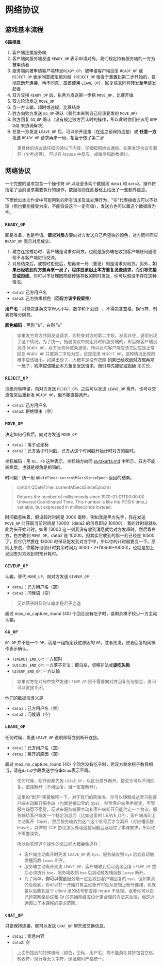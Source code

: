 # 网络协议

## 游戏基本流程

**6路棋盘**

1. 客户端连接服务端
2. 客户端向服务端发送 `READY_OP` 表示申请对局，我们规定持有服务端的一方为被申请者
3. 服务端向被申请客户端转发`READY_OP`，被申请客户端回复 `READY_OP` 或 `REJECT_OP` 表示同意或拒绝对局（`REJECT_OP` 相当于重置到第二步开始前，要彻底断开连接，再不同意，应该使用 `LEAVE_OP`），回复信息同样转发至申请发起者
4. 双方交换 `READY_OP` 后，执黑方发送第一步棋 `MOVE_OP`，比赛开始
5. 双方轮流发送 `MOVE_OP`
6. 当一方认输、超时或违规，比赛结束
7. 胜方向败方发送 `GG_OP` 确认（替代本来到自己应该要发的 `MOVE_OP`）
8. 败方回复 `GG_OP` 确认（没有规定败方否认时的操作，所以此时你们应该用 `聊天功能` 来协调解决）
9. 任意一方发送 `LEAVE_OP` 后，可以断开连接（在这之前保持连接）或 **任意一方**发送 `READY_OP` 请求再来一局，相当于做了第二步

> 更具体的协议请仔细阅读以下内容，仔细按照协议通信。如果发现协议有漏洞（少考虑等），可以在 Issues 中反应，或微信和助教探讨。

## 网络协议

一个完整的请求包含一个操作符 `OP` 以及至多两个数据段 `data1` 和 `data2`。操作符指定了当前请求需要执行的操作，数据段则在此基础上给出了一些额外信息。

下面给出本次作业中可能用到的所有请求及其处理行为，"空"代表接收方可以不处理（但也要能接受为空，不能假设这个一定有值），发送方也可以置这个数据段为空。

### `READY_OP`

即是准备，也是申请。**请求对局方**要向对方发送自己希望执的颜色，对方同样回应 `READY_OP` 表示对局成立。

1. 建立连接成功时，客户端是请求对局方，也就是服务端在收到客户端任何通信前不与客户端进行交流。
2. 对局结束后，或暂时拒绝后，想再来一局（重发）的是请求对局方。另外，**如果已经收到对方想再来一局了，程序应该阻止本方重复发送请求，而引导先接受或拒绝**。你可以不处理因网络传输导致的同时发送，你可以假设不存在这种情况。

- `data1`: 己方用户名
- `data2`: 己方执棋颜色（**回应方该字段留空**）

**用户名**：只能包含英文字母大小写、数字和下划线 `_`，不得包含空格、换行符、制表符等分隔符。

**颜色编码**：黑则 "`b`"，白则 "`w`"

> 如果发生双方共同发送请求，即检查对方的第二字段，发现非空，说明出现了这个情况。为了统一，拓展协议中规定此时听服务端的，即当做客户端没发过 `READY_OP`，双方无视掉这条通信，所以此时客户端应该先回应是正常回复 `READY_OP` 并置第二字段为空，还是拒绝 `REJECT_OP`。这种情况出现的概率应该极小，如果出现了，大概率是没有按照 **如果已经收到对方想再来一局了，程序应该阻止本方重复发送请求，而引导先接受或拒绝** 来实现。

### `REJECT_OP`

拒绝对局申请，向对方发送 `REJECT_OP`。之后可以发送 `LEAVE_OP` 离开，也可以交流信息后重新发 `READY_OP`，但不能直接离开。

- `data1`: 己方用户名
- `data2`: 拒绝理由（空）

### `MOVE_OP`

决定如何行棋后，向对方发送 `MOVE_OP`

- `data1`：落子点坐标
- `data2`：己方落子时间戳，己方从这个时间戳开始计时对方的超时。

坐标编码：用 `A1`，`F6` 这种表示，坐标轴方向同 [surakarta.md](../../guidance/surakarta/surakarta.md) 中所示，双方不旋转棋盘，也就是视角是相同的。

时间戳：统一用 `QDateTime::currentMSecsSinceEpoch` 返回的结果。

> qint64 QDateTime::currentMSecsSinceEpoch()
> 
> Returns the number of milliseconds since 1970-01-01T00:00:00 Universal Coordinated Time. This number is like the POSIX time_t variable, but expressed in milliseconds instead.

时间戳意味着，假设超时时间是 3000 毫秒，例如我是黑方先手，我在发送 `MOVE_OP` 时获取当前时间是 10000（data2 的信息即设 10000），我的计时器就以此为头开始计时，如果 13000 这一刻我没有收到消息就给对方发超时。然后看白方，白方收到 `MOVE_OP`，data2 是 10000，但其实它收到的那一刻已经是 10500 了，但它仍然要在 13000 时保证能发到对方手中，所以你的计时器要变一下。原则上来说，你最好设倒计时剩余时间为 3000 - 2*(10500-10000)，也就是加上发回去对方收到的预计耗时。

### `GIVEUP_OP`

认输，替代 `MOVE_UP`，向对方发送 `GIVEUP_OP`

- `data1`：己方用户名（空）
- `data2`：问候语（空）

> 无处落子时及时认输才是君子之道

超过 max_no_capture_round (40) 个回合没有吃子时，请剩余棋子较少一方主动认输。

### `GG_OP`

`GG_OP` 并不是一个 `OP`，而是一组指定获胜原因的 `OP`。胜者先发，败者回复相同操作表示确认。

- `TIMEOUT_END_OP`: 一方超时
- `SUICIDE_END_OP`: 一方落子非法：即自杀，邻移非法或**旋吃失败**
- `GIVEUP_END_OP`: 一方认输

> 如果对方在对局中突然发送 `LEAVE_OP` 则不需要向对方回复任何信息，房间可以直接关闭。

他们的数据段含义是

- `data1`：己方用户名（空）
- `data2`：问候语（空）

### `LEAVE_OP`

任何时候，发送 `LEAVE_OP` 说明即将立刻断开连接。

- `data1`：己方用户名（空）
- `data2`：离开的原因（空）

超过 max_no_capture_round (40) 个回合没有吃子时，若双方剩余棋子数目相当，请在`data2`字段发送字符串`Draw`表示平局。

> 任何时候，断开前都先发 `LEAVE_OP`，以区分意外断开。接受方可以不用回复，直接断开（不用回复，但一定要断开）。
>
> 这里的“断开”需要解释一下，对于我们的网络库，你可以理解成这里只能客户端主动断开服务端（也就是接口里的 bye），然后客户端甩手就走，不管服务端愿不愿意。反过来服务端要主动和客户端断开只能约定一个协议，服务端给客户端发一个特定消息后（比如这里的 LEAVE_OP），客户端再同上主动离开（bye），然后服务端收到这个这个信号后才会离开（对应槽函数 leave）。具体的 TCP 协议怎么处理这些问题远远超过了本课要求，所以你不需要深究。
>
> 所以你实现这个操作的全过程大概会像这样：
> 
> - 客户端主动离开时先发 `LEAVE_OP` 再 `bye`，服务端收到 `bye` 后会自动触发槽函数 `leave` 断开。
> - 服务端主动离开先发 `LEAVE_OP`，客户端收到后可选地回复 `LEAVE_OP` 然后必须执行 `bye`，服务端收到 `bye` 后自动触发槽函数 `leave` 断开。
> - 为了简单，**你可以假设**服务端一定会收到客户端回复的 `bye`，但如果真的没收到，你可以在一开始打算主动断开时就从逻辑上断开连接，也就是以后收到这个 client 发的信号都直接 return 不处理。或者你可以自己研究网络协议和 Qt 的原始网络库设计更合理的方法来处理，但这远远超过了本课程的要求范围。

### `CHAT_OP`

只要保持连接，就可以发送 `CHAT_OP` 聊天或交换信息。

- `data1`：信息内容
- `data2`: 空

> 上面所提到的特殊编码（颜色，坐标，用户名）均不能莫名其妙包含空格，制表符，换行等无关字符，保证编码严格统一。
